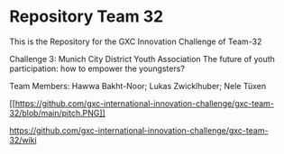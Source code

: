 # Repository Team 32
This is the Repository for the GXC Innovation Challenge of Team-32

Challenge 3: Munich City District Youth Association The future of youth participation: how to empower the youngsters?

Team Members: Hawwa Bakht-Noor; Lukas Zwicklhuber; Nele Tüxen

[[https://github.com/gxc-international-innovation-challenge/gxc-team-32/blob/main/pitch.PNG]]

https://github.com/gxc-international-innovation-challenge/gxc-team-32/wiki
